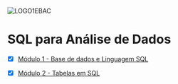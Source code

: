 
![LOGO1EBAC](https://github.com/user-attachments/assets/1d69978a-2a90-4574-a5d4-baf916741139)

  <summary>
    <h1>SQL para Análise de Dados</h1>
  </summary>

- [x] [Módulo 1 - Base de dados e Linguagem SQL](https://github.com/crikactba/SQL/tree/main/Mo%CC%81dulo%201%20-%20Base%20de%20dados%20%26%20Linguagem%20SQL)

- [x] [Módulo 2 - Tabelas em SQL](https://github.com/crikactba/SQL/tree/main/Módulo%202%20-%20Tabelas%20em%20SQL)
<!--
- [x] [Módulo 3 - Seleção e Ordenação em SQL](https://github.com/crikactba/SQL/tree/main/Mo%CC%81dulo%203%20-%20Selecionando%20%26%20Ordenando)

- [x] [Módulo 4 - Filtrando e Seleção Condicional](https://github.com/crikactba/SQL/tree/main/Mo%CC%81dulo%204%20-%20Filtrando%20%26%20Selec%CC%A7a%CC%83o%20Condicional)

- [x] [Módulo 5 - Agregações](https://github.com/crikactba/SQL/tree/main/Mo%CC%81dulo%205%20-%20Agregac%CC%A7o%CC%83es)

- [x] [Módulo 6 - Múltiplas Tabelas](https://github.com/crikactba/SQL/tree/main/Mo%CC%81dulo%206%20-%20Trabalhando%20com%20Mu%CC%81ltiplas%20Tabelas)

- [x] [Módulo 7 - Técnicas Avançadas](https://github.com/crikactba/SQL/tree/main/Mo%CC%81dulo%207%20-%20SQL%20Avanc%CC%A7ado)

- [x] [Módulo 8 - Projeto Final](https://github.com/crikactba/SQL/tree/main/Mo%CC%81dulo%208%20-%20Projeto%20Final)
  -->

</details>
